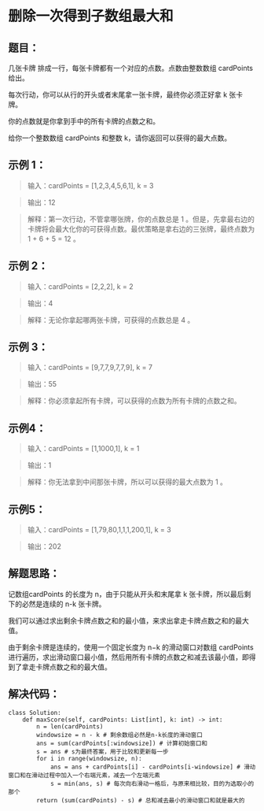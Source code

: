 # 删除一次得到子数组最大和 #
## 题目： ##
几张卡牌 排成一行，每张卡牌都有一个对应的点数。点数由整数数组 cardPoints 给出。

每次行动，你可以从行的开头或者末尾拿一张卡牌，最终你必须正好拿 k 张卡牌。

你的点数就是你拿到手中的所有卡牌的点数之和。

给你一个整数数组 cardPoints 和整数 k，请你返回可以获得的最大点数。



## 示例 1： ##



> 输入：cardPoints = [1,2,3,4,5,6,1], k = 3


> 输出：12


> 解释：第一次行动，不管拿哪张牌，你的点数总是 1 。但是，先拿最右边的卡牌将会最大化你的可获得点数。最优策略是拿右边的三张牌，最终点数为 1 + 6 + 5 = 12 。


## 示例 2： ##



> 输入：cardPoints = [2,2,2], k = 2


> 输出：4


> 解释：无论你拿起哪两张卡牌，可获得的点数总是 4 。
## 示例 3： ##


> 输入：cardPoints = [9,7,7,9,7,7,9], k = 7


> 输出：55


> 解释：你必须拿起所有卡牌，可以获得的点数为所有卡牌的点数之和。


## 示例4： ##
> 输入：cardPoints = [1,1000,1], k = 1


> 输出：1


> 解释：你无法拿到中间那张卡牌，所以可以获得的最大点数为 1 。


## 示例5： ##
> 输入：cardPoints = [1,79,80,1,1,1,200,1], k = 3


> 输出：202



## 解题思路： ##
记数组cardPoints 的长度为 n，由于只能从开头和末尾拿 k 张卡牌，所以最后剩下的必然是连续的 n-k 张卡牌。

我们可以通过求出剩余卡牌点数之和的最小值，来求出拿走卡牌点数之和的最大值。

由于剩余卡牌是连续的，使用一个固定长度为 n−k 的滑动窗口对数组 cardPoints进行遍历，求出滑动窗口最小值，然后用所有卡牌的点数之和减去该最小值，即得到了拿走卡牌点数之和的最大值。

## 解决代码： ##
    class Solution:
    	def maxScore(self, cardPoints: List[int], k: int) -> int:
        	n = len(cardPoints) 
        	windowsize = n - k # 剩余数组必然是n-k长度的滑动窗口 
        	ans = sum(cardPoints[:windowsize]) # 计算初始窗口和
        	s = ans # s为最终答案，用于比较和更新每一步
        	for i in range(windowsize, n):
            	ans = ans + cardPoints[i] - cardPoints[i-windowsize] # 滑动窗口和在滑动过程中加入一个右端元素，减去一个左端元素
            	s = min(ans, s) # 每次向右滑动一格后，与原来相比较，目的为选取小的那个
        	return (sum(cardPoints) - s) # 总和减去最小的滑动窗口和就是最大的 